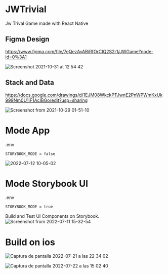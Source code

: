 # JWTrivial

Jw Trival Game made with React Native

## Figma Design

https://www.figma.com/file/7eQezAyABiRfOrCIQ2S2r1/JWGame?node-id=0%3A1

![Screenshot 2021-10-31 at 12 54 42](https://user-images.githubusercontent.com/66746179/139581827-3cdad3f1-6d81-497d-ad7f-a0b30f99acff.png)


## Stack and Data
https://docs.google.com/drawings/d/1EJM08WkckPTJwnE2PnWPWmKxUk999Nm0U1iF1AcIBGo/edit?usp=sharing

![Screenshot from 2021-10-29 01-51-10](https://user-images.githubusercontent.com/66746179/139351460-bf389098-e4a7-4459-8ba0-511621d72d4b.png)

# Mode App
.env
```
STORYBOOK_MODE = false
```

![2022-07-12 10-05-02](https://user-images.githubusercontent.com/66746179/178448914-385c151d-2c75-49a4-a944-3a8b7c68fb4e.gif)


# Mode Storybook UI
.env
```
STORYBOOK_MODE = true
```

Build and Test UI Components on Storybook.
![Screenshot from 2022-07-11 15-32-54](https://user-images.githubusercontent.com/66746179/179183763-d9d1e765-e5c2-4355-addc-989394045e0e.png)


# Build on ios

![Captura de pantalla 2022-07-21 a las 22 34 02](https://user-images.githubusercontent.com/66746179/180383778-cbed9dae-8e0e-4b24-80fa-37e467abf3d4.png)

![Captura de pantalla 2022-07-22 a las 15 02 40](https://user-images.githubusercontent.com/66746179/180445260-ae8dfd7c-ab9f-4e87-b553-30fb096525c9.png)


